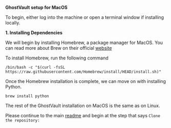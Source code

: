 **GhostVault setup for MacOS**

To begin, either log into the machine or open a terminal window if installing locally.

**1. Installing Dependencies**

We will begin by installing Homebrew, a package manager for MacOS. You can read more about Brew on their official [website](https://brew.sh/)

To install Homebrew, run the following command

```
/bin/bash -c "$(curl -fsSL https://raw.githubusercontent.com/Homebrew/install/HEAD/install.sh)"
```

Once the Homebrew installation is complete, we can move on with installing Python.

```
brew install python
```

The rest of the GhostVault installation on MacOS is the same as on Linux.

Please continue to the main [readme](https://github.com/ghost-coin/GhostVault#readme) and begin at the step that says `Clone the repository:`
